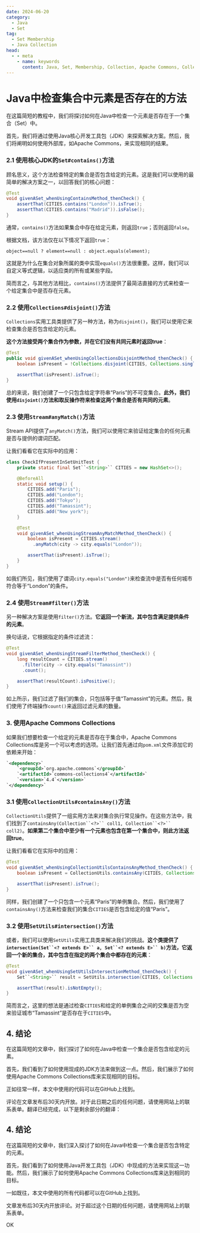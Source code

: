 ```yaml
---
date: 2024-06-20
category:
  - Java
  - Set
tag:
  - Set Membership
  - Java Collection
head:
  - - meta
    - name: keywords
      content: Java, Set, Membership, Collection, Apache Commons, Collections, Stream API
---
```

# Java中检查集合中元素是否存在的方法

在这篇简短的教程中，我们将探讨如何在Java中检查一个元素是否存在于一个集合（Set）中。

首先，我们将通过使用Java核心开发工具包（JDK）来探索解决方案。然后，我们将阐明如何使用外部库，如Apache Commons，来实现相同的结果。

### 2.1 使用核心JDK的`Set#contains()`方法

顾名思义，这个方法检查特定的集合是否包含给定的元素。这是我们可以使用的最简单的解决方案之一，以回答我们的核心问题：

```java
@Test
void givenASet_whenUsingContainsMethod_thenCheck() {
    assertThat(CITIES.contains("London")).isTrue();
    assertThat(CITIES.contains("Madrid")).isFalse();
}
```

通常，`contains()`方法如果集合中存在给定元素，则返回`true`；否则返回`false`。

根据文档，该方法仅在以下情况下返回`true`：
```
object==null ? element==null : object.equals(element);
```

这就是为什么在集合对象所属的类中实现`equals()`方法很重要。这样，我们可以自定义等式逻辑，以适应类的所有或某些字段。

简而言之，与其他方法相比，`contains()`方法提供了最简洁直接的方式来检查一个给定集合中是否存在元素。

### 2.2 使用`Collections#disjoint()`方法

`Collections`实用工具类提供了另一种方法，称为`disjoint()`，我们可以使用它来检查集合是否包含给定的元素。

**这个方法接受两个集合作为参数，并在它们没有共同元素时返回true**：

```java
@Test
public void givenASet_whenUsingCollectionsDisjointMethod_thenCheck() {
    boolean isPresent = !Collections.disjoint(CITIES, Collections.singleton("Paris"));

    assertThat(isPresent).isTrue();
}
```

总的来说，我们创建了一个只包含给定字符串“Paris”的不可变集合。**此外，我们使用`disjoint()`方法和取反操作符来检查这两个集合是否有共同的元素**。

### 2.3 使用`Stream#anyMatch()`方法

Stream API提供了`anyMatch()`方法，我们可以使用它来验证给定集合的任何元素是否与提供的谓词匹配。

让我们看看它在实际中的应用：

```java
class CheckIfPresentInSetUnitTest {
    private static final Set``<String>`` CITIES = new HashSet<>();

    @BeforeAll
    static void setup() {
        CITIES.add("Paris");
        CITIES.add("London");
        CITIES.add("Tokyo");
        CITIES.add("Tamassint");
        CITIES.add("New york");
    }

    @Test
    void givenASet_whenUsingStreamAnyMatchMethod_thenCheck() {
        boolean isPresent = CITIES.stream()
          .anyMatch(city -> city.equals("London"));

        assertThat(isPresent).isTrue();
    }
}
```

如我们所见，我们使用了谓词`city.equals("London")`来检查流中是否有任何城市符合等于“London”的条件。

### 2.4 使用`Stream#filter()`方法

另一种解决方案是使用`filter()`方法。**它返回一个新流，其中包含满足提供条件的元素**。

换句话说，它根据指定的条件过滤流：

```java
@Test
void givenASet_whenUsingStreamFilterMethod_thenCheck() {
    long resultCount = CITIES.stream()
      .filter(city -> city.equals("Tamassint"))
      .count();

    assertThat(resultCount).isPositive();
}
```

如上所示，我们过滤了我们的集合，只包括等于值“Tamassint”的元素。然后，我们使用了终端操作`count()`来返回过滤元素的数量。

### 3. 使用Apache Commons Collections

如果我们想要检查一个给定的元素是否存在于集合中，Apache Commons Collections库是另一个可以考虑的选项。让我们首先通过向`pom.xml`文件添加它的依赖来开始：

```xml
`<dependency>`
    `<groupId>`org.apache.commons`</groupId>`
    `<artifactId>`commons-collections4`</artifactId>`
    `<version>`4.4`</version>`
`</dependency>`
```

### 3.1 使用`CollectionUtils#containsAny()`方法

`CollectionUtils`提供了一组实用方法来对集合执行常见操作。在这些方法中，我们找到了`containsAny(Collection``<?>`` coll1, Collection``<?>`` coll2)`。**如果第二个集合中至少有一个元素也包含在第一个集合中，则此方法返回true**。

让我们看看它在实际中的应用：

```java
@Test
void givenASet_whenUsingCollectionUtilsContainsAnyMethod_thenCheck() {
    boolean isPresent = CollectionUtils.containsAny(CITIES, Collections.singleton("Paris"));

    assertThat(isPresent).isTrue();
}
```

同样，我们创建了一个只包含一个元素“Paris”的单例集合。然后，我们使用了`containsAny()`方法来检查我们的集合`CITIES`是否包含给定的值“Paris”。

### 3.2 使用`SetUtils#intersection()`方法

或者，我们可以使用`SetUtils`实用工具类来解决我们的挑战。**这个类提供了`intersection(Set``<? extends E>`` a, Set``<? extends E>`` b)`方法，它返回一个新的集合，其中包含在指定的两个集合中都存在的元素**：

```java
@Test
void givenASet_whenUsingSetUtilsIntersectionMethod_thenCheck() {
    Set``<String>`` result = SetUtils.intersection(CITIES, Collections.singleton("Tamassint"));

    assertThat(result).isNotEmpty();
}
```

简而言之，这里的想法是通过检查`CITIES`和给定的单例集合之间的交集是否为空来验证城市“Tamassint”是否存在于`CITIES`中。

## 4. 结论

在这篇简短的文章中，我们探讨了如何在Java中检查一个集合是否包含给定的元素。

首先，我们看到了如何使用现成的JDK方法来做到这一点。然后，我们展示了如何使用Apache Commons Collections库来实现相同的目标。

正如往常一样，本文中使用的代码可以在GitHub上找到。

评论在文章发布后30天内开放。对于此日期之后的任何问题，请使用网站上的联系表单。翻译已经完成，以下是剩余部分的翻译：

## 4. 结论

在这篇简短的文章中，我们深入探讨了如何在Java中检查一个集合是否包含特定的元素。

首先，我们看到了如何使用Java开发工具包（JDK）中现成的方法来实现这一功能。然后，我们展示了如何使用Apache Commons Collections库来达到相同的目标。

一如既往，本文中使用的所有代码都可以在GitHub上找到。

文章发布后30天内开放评论。对于超过这个日期的任何问题，请使用网站上的联系表单。

OK